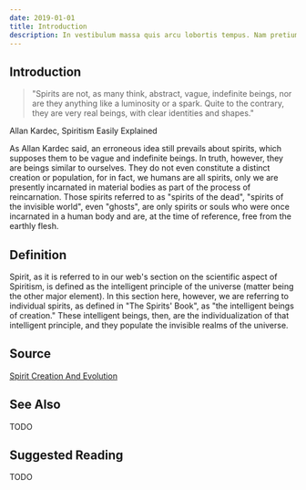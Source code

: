 ```yaml
---
date: 2019-01-01
title: Introduction
description: In vestibulum massa quis arcu lobortis tempus. Nam pretium arcu in odio vulputate luctus.
---
```


## Introduction
> "Spirits are not, as many think, abstract, vague, indefinite beings, nor are they anything like a luminosity or a spark. Quite to the contrary, they are very real beings, with clear identities and shapes." 

Allan Kardec, Spiritism Easily Explained

As Allan Kardec said, an erroneous idea still prevails about spirits, which supposes them  to be vague and indefinite beings.  In truth, however, they are beings similar to ourselves. They do not even constitute a distinct creation or population, for in fact, we humans are all spirits, only we are presently incarnated in material bodies as part of the process of reincarnation. Those spirits referred to as "spirits of the dead", "spirits of the invisible world", even "ghosts", are only spirits or souls who were once incarnated in a human body and are, at the time of reference, free from the earthly flesh.

## Definition

Spirit, as it is referred to in our web's section on the scientific aspect of Spiritism, is defined as the intelligent principle of the universe (matter being the other major element).  In this section here, however, we are referring to individual spirits, as defined in "The Spirits' Book", as "the intelligent beings of creation." These intelligent beings, then, are the individualization of that intelligent principle, and they populate the invisible realms of the universe. 

## Source
[Spirit Creation And Evolution](http://www.sgny.org/spiritism-guide/mediumship/spirit-evolution/)

## See Also
TODO


## Suggested Reading
TODO






